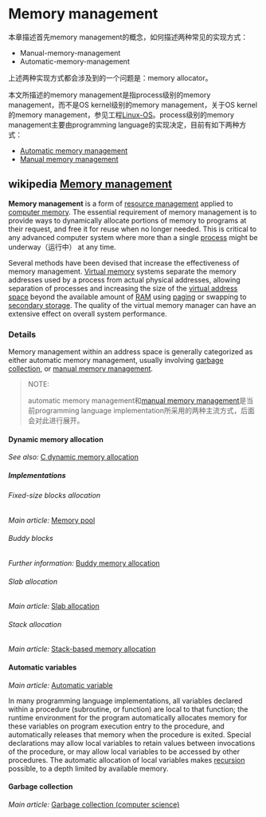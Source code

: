 # Memory management

本章描述首先memory management的概念，如何描述两种常见的实现方式：

- Manual-memory-management
- Automatic-memory-management

上述两种实现方式都会涉及到的一个问题是：memory allocator。

本文所描述的memory management是指process级别的memory management，而不是OS kernel级别的memory management，关于OS kernel的memory management，参见工程[Linux-OS](https://dengking.github.io/Linux-OS/)。process级别的memory management主要由programming language的实现决定，目前有如下两种方式：

- [Automatic memory management](./Automatic-memory-management/Automatic-memory-management.md)
- [Manual memory management](./Manual-memory-management/Manual-memory-management.md)

## wikipedia [Memory management](https://en.wikipedia.org/wiki/Memory_management)



**Memory management** is a form of [resource management](https://en.wikipedia.org/wiki/Resource_management_(computing)) applied to [computer memory](https://en.wikipedia.org/wiki/Computer_memory). The essential requirement of memory management is to provide ways to dynamically allocate portions of memory to programs at their request, and free it for reuse when no longer needed. This is critical to any advanced computer system where more than a single [process](https://en.wikipedia.org/wiki/Process_(computing)) might be underway（运行中） at any time. 

Several methods have been devised that increase the effectiveness of memory management. [Virtual memory](https://en.wikipedia.org/wiki/Virtual_memory) systems separate the memory addresses used by a process from actual physical addresses, allowing separation of processes and increasing the size of the [virtual address space](https://en.wikipedia.org/wiki/Virtual_address_space) beyond the available amount of [RAM](https://en.wikipedia.org/wiki/Random-access_memory) using [paging](https://en.wikipedia.org/wiki/Paging) or swapping to [secondary storage](https://en.wikipedia.org/wiki/Secondary_storage). The quality of the virtual memory manager can have an extensive effect on overall system performance.



### Details

Memory management within an address space is generally categorized as either automatic memory management, usually involving [garbage collection](https://en.wikipedia.org/wiki/Garbage_collection_(computer_science)), or [manual memory management](https://en.wikipedia.org/wiki/Manual_memory_management).

> NOTE: 
>
> automatic memory management和[manual memory management](https://en.wikipedia.org/wiki/Manual_memory_management)是当前programming language implementation所采用的两种主流方式，后面会对此进行展开。

#### Dynamic memory allocation

*See also:* [C dynamic memory allocation](https://en.wikipedia.org/wiki/C_dynamic_memory_allocation)

##### Implementations

###### Fixed-size blocks allocation

*Main article:* [Memory pool](https://en.wikipedia.org/wiki/Memory_pool)

###### Buddy blocks

*Further information:* [Buddy memory allocation](https://en.wikipedia.org/wiki/Buddy_memory_allocation)

###### Slab allocation

*Main article:* [Slab allocation](https://en.wikipedia.org/wiki/Slab_allocation)

###### Stack allocation

*Main article:* [Stack-based memory allocation](https://en.wikipedia.org/wiki/Stack-based_memory_allocation)

#### Automatic variables

*Main article:* [Automatic variable](https://en.wikipedia.org/wiki/Automatic_variable)

In many programming language implementations, all variables declared within a procedure (subroutine, or function) are local to that function; the runtime environment for the program automatically allocates memory for these variables on program execution entry to the procedure, and automatically releases that memory when the procedure is exited. Special declarations may allow local variables to retain values between invocations of the procedure, or may allow local variables to be accessed by other procedures. The automatic allocation of local variables makes [recursion](https://en.wikipedia.org/wiki/Recursion_(computer_science)) possible, to a depth limited by available memory.

#### Garbage collection

*Main article:* [Garbage collection (computer science)](https://en.wikipedia.org/wiki/Garbage_collection_(computer_science))



